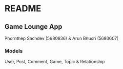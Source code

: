 # README

## Game Lounge App
Phornthep Sachdev (5680836) & Arun Bhusri (5680607)

### Models
User, Post, Comment, Game, Topic & Relationship

